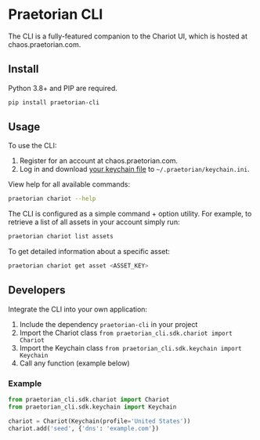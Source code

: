 # Praetorian CLI

The CLI is a fully-featured companion to the Chariot UI, which is hosted at chaos.praetorian.com.

## Install

Python 3.8+ and PIP are required.

```zsh
pip install praetorian-cli
```

## Usage

To use the CLI:

1. Register for an account at chaos.praetorian.com.
2. Log in and download [your keychain file](https://chaos.praetorian.com/keychain.ini)
   to ``~/.praetorian/keychain.ini``.

View help for all available commands:

```zsh
praetorian chariot --help
```

The CLI is configured as a simple command + option utility. For example, to retrieve a list of all assets in your
account simply run:

```zsh
praetorian chariot list assets
```

To get detailed information about a specific asset:

```zsh
praetorian chariot get asset <ASSET_KEY>
```

## Developers

Integrate the CLI into your own application:

1. Include the dependency ``praetorian-cli`` in your project
2. Import the Chariot class ``from praetorian_cli.sdk.chariot import Chariot``
3. Import the Keychain class ``from praetorian_cli.sdk.keychain import Keychain``
4. Call any function (example below)

### Example

```python
from praetorian_cli.sdk.chariot import Chariot
from praetorian_cli.sdk.keychain import Keychain

chariot = Chariot(Keychain(profile='United States'))
chariot.add('seed', {'dns': 'example.com'})
```

